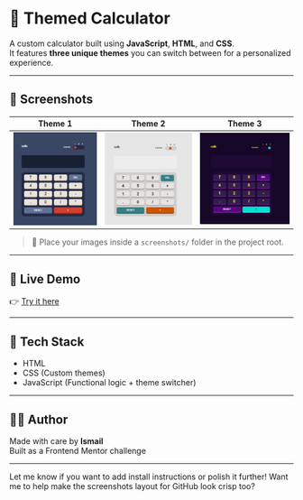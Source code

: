 # 🧮 Themed Calculator

A custom calculator built using **JavaScript**, **HTML**, and **CSS**.  
It features **three unique themes** you can switch between for a personalized experience.

---

## 📸 Screenshots

| Theme 1 | Theme 2 | Theme 3 |
|--------|--------|--------|
| ![Theme 1](screenshots/theme1.png) | ![Theme 2](screenshots/theme2.png) | ![Theme 3](screenshots/theme3.png) |

> 📂 Place your images inside a `screenshots/` folder in the project root.

---

## 🚀 Live Demo

👉 [Try it here](https://yourusername.github.io/themed-calculator)

---

## 🧰 Tech Stack

- HTML
- CSS (Custom themes)
- JavaScript (Functional logic + theme switcher)

---

## 🧑‍💻 Author

Made with care by **Ismail**  
Built as a Frontend Mentor challenge

---

Let me know if you want to add install instructions or polish it further! Want me to help make the screenshots layout for GitHub look crisp too?
